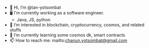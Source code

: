 - 👋 Hi, I’m @tan-yotsombat
- 🖥️ I'm currently working as a software engineer. 
  - Java, JS, python
- 👀 I’m interested in blockchain, cryptocurrency, cosmos, and related stuffs
- 🌱 I’m currently learning some cosmos dk, smart contracts
- 📫 How to reach me: mailto:chanun.yotsombat@gmail.com 
